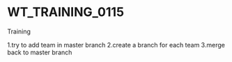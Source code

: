 # WT_TRAINING_0115
Training

1.try to add team in master branch
2.create a branch for each team
3.merge back to master branch
